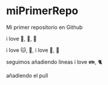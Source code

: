 # miPrimerRepo

Mi primer repositorio en Github

i love 🏐, 🍕, 🏃

i love 🐱, 🍫, 
i love 🍎, 🚗

seguimos añadiendo lineas 
i love 👪, 🐈

añadiendo el pull
